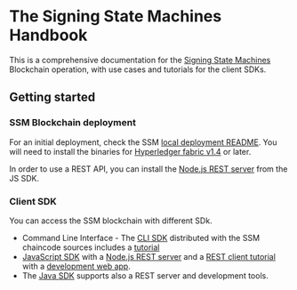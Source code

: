 # The Signing State Machines Handbook 

This is a comprehensive documentation for the [Signing State Machines](https://github.com/civis-blockchain/blockchain-ssm) Blockchain operation, with use cases and tutorials for the client SDKs.

## Getting started

### SSM Blockchain deployment

For an initial deployment, check the SSM [local deployment README](https://github.com/civis-blockchain/blockchain-ssm/tree/master/deployment/local).
You will need to install the binaries for [Hyperledger fabric v1.4](https://hyperledger-fabric.readthedocs.io/en/release-1.4/) or later.

In order to use a REST API, you can install the [Node.js REST server](https://github.com/civis-blockchain/ssm-sdk-js/blob/master/sdk/node/README.md) from the JS SDK.

### Client SDK

You can access the SSM blockchain with different SDk.

  * Command Line Interface - The [CLI SDK](https://github.com/civis-blockchain/blockchain-ssm/blob/master/sdk/cli/README.md) distributed with the SSM chaincode sources includes a [tutorial](https://github.com/civis-blockchain/blockchain-ssm/blob/master/sdk/cli/tutorial.md)
  * [JavaScript SDK](https://github.com/civis-blockchain/ssm-sdk-js) with a [Node.js REST server](https://github.com/civis-blockchain/ssm-sdk-js/blob/master/sdk/node/README.md) and a [REST client tutorial](https://github.com/civis-blockchain/ssm-sdk-js/blob/master/sdk/www/README.md) with a [development web app](http://lyriarte.free.fr/blockchain-ssm/index.html?host=peer1.pr-bc0.thingagora.org&port=8001).
  * The [Java SDK](https://github.com/civis-blockchain/ssm-sdk-java) supports also a REST server and development tools.
